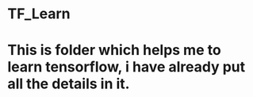 # TF_Learn
# This is folder which helps me to learn tensorflow, i have already put all the details in it.
